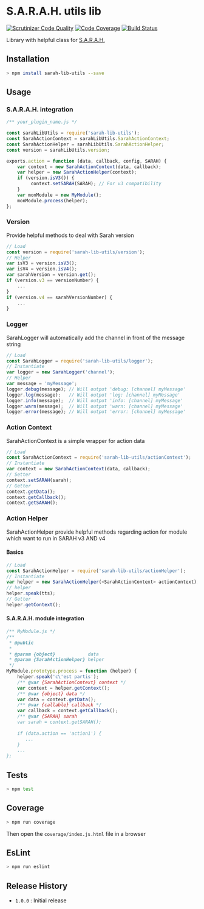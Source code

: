 S.A.R.A.H. utils lib
====================

[![Scrutinizer Code Quality](https://scrutinizer-ci.com/g/yoanm/SARAH-lib-utils/badges/quality-score.png?b=master)](https://scrutinizer-ci.com/g/yoanm/SARAH-lib-utils/?branch=master) [![Code Coverage](https://scrutinizer-ci.com/g/yoanm/SARAH-lib-utils/badges/coverage.png?b=master)](https://scrutinizer-ci.com/g/yoanm/SARAH-lib-utils/?branch=master) [![Build Status](https://scrutinizer-ci.com/g/yoanm/SARAH-lib-utils/badges/build.png?b=master)](https://scrutinizer-ci.com/g/yoanm/SARAH-lib-utils/build-status/master)

Library with helpful class for [S.A.R.A.H.](http://encausse.net/s-a-r-a-h)

## Installation
```bash
> npm install sarah-lib-utils --save
```

## Usage

### S.A.R.A.H. integration
```javascript
/** your_plugin_name.js */

const sarahLibUtils = require('sarah-lib-utils');
const SarahActionContext = sarahLibUtils.SarahActionContext;
const SarahActionHelper = sarahLibUtils.SarahActionHelper;
const version = sarahLibUtils.version;

exports.action = function (data, callback, config, SARAH) {
    var context = new SarahActionContext(data, callback);
    var helper = new SarahActionHelper(context);
    if (version.isV3()) {
         context.setSARAH(SARAH); // For v3 compatibility
    }
    var monModule = new MyModule();
    monModule.process(helper);
};
```

### Version
Provide helpful methods to deal with Sarah version
```javascript
// Load
const version = require('sarah-lib-utils/version');
// Helper
var isV3 = version.isV3();
var isV4 = version.isV4();
var sarahVersion = version.get();
if (version.v3 == versionNumber) {
    ...
}
if (version.v4 == sarahVersionNumber) {
    ...
}
```

### Logger
SarahLogger will automatically add the channel in front of the message string
```javascript
// Load
const SarahLogger = require('sarah-lib-utils/logger');
// Instantiate
var logger = new SarahLogger('channel');
// Helper
var message = 'myMessage';
logger.debug(message); // Will output 'debug: [channel] myMessage'
logger.log(message);   // Will output 'log: [channel] myMessage'
logger.info(message);  // Will output 'info: [channel] myMessage'
logger.warn(message);  // Will output 'warn: [channel] myMessage'
logger.error(message); // Will output 'error: [channel] myMessage'
```

### Action Context
SarahActionContext is a simple wrapper for action data
```javascript
// Load
const SarahActionContext = require('sarah-lib-utils/actionContext');
// Instantiate
var context = new SarahActionContext(data, callback);
// Setter
context.setSARAH(sarah);
// Getter
context.getData();
context.getCallback();
context.getSARAH();
```

### Action Helper
SarahActionHelper provide helpful methods regarding action for module which want to run in SARAH v3 AND v4

#### Basics
```javascript
// Load
const SarahActionHelper = require('sarah-lib-utils/actionHelper');
// Instantiate
var helper = new SarahActionHelper(<SarahActionContext> actionContext);
// helper
helper.speak(tts);
// Getter
helper.getContext();
```

#### S.A.R.A.H. module integration
```javascript
/** MyModule.js */
/**
 * @public
 *
 * @param {object}            data
 * @param {SarahActionHelper} helper
 */
MyModule.prototype.process = function (helper) {
    helper.speak('c\'est partis');
    /** @var {SarahActionContext} context */
    var context = helper.getContext();
    /** @var {object} data */
    var data = context.getData();
    /** @var {callable} callback */
    var callback = context.getCallback();
    /** @var {SARAH} sarah
    var sarah = context.getSARAH();
    
    if (data.action == 'action1') {
       ...
    }
    ...
};
```

## Tests
```bash
> npm test
```

## Coverage
```bash
> npm run coverage
```
Then open the `coverage/index.js.html` file in a browser

## EsLint
```bash
> npm run eslint
```

## Release History

* `1.0.0` : Initial release
